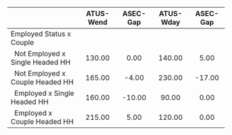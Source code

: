 
|                      |    ATUS-Wend |     ASEC-Gap |    ATUS-Wday |     ASEC-Gap |
| -------------------- | :----------: | :----------: | :----------: | :----------: |
| Employed Status x Couple |              |              |              |              |
| &nbsp;&nbsp;Not Employed x Single Headed HH |       130.00 |         0.00 |       140.00 |         5.00 |
| &nbsp;&nbsp;Not Employed x Couple Headed HH |       165.00 |        -4.00 |       230.00 |       -17.00 |
| &nbsp;&nbsp;Employed x Single Headed HH |       160.00 |       -10.00 |        90.00 |         0.00 |
| &nbsp;&nbsp;Employed x Couple Headed HH |       215.00 |         5.00 |       120.00 |         0.00 |

